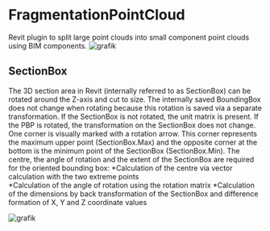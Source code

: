 # FragmentationPointCloud
Revit plugin to split large point clouds into small component point clouds using BIM components.
![grafik](https://github.com/user-attachments/assets/aa9aa6a7-8fa4-4f51-9a1a-7ece803e2417)

## SectionBox
The 3D section area in Revit (internally referred to as SectionBox) can be rotated around the Z-axis and cut to size. The internally saved BoundingBox does not change when rotating because this rotation is saved via a separate transformation. If the SectionBox is not rotated, the unit matrix is present. If the PBP is rotated, the transformation on the SectionBox does not change.
One corner is visually marked with a rotation arrow. This corner represents the maximum upper point (SectionBox.Max) and the opposite corner at the bottom is the minimum point of the SectionBox (SectionBox.Min).
The centre, the angle of rotation and the extent of the SectionBox are required for the oriented bounding box: 
*Calculation of the centre via vector calculation with the two extreme points  
*Calculation of the angle of rotation using the rotation matrix
*Calculation of the dimensions by back transformation of the SectionBox and difference formation of X, Y and Z coordinate values



![grafik](https://github.com/user-attachments/assets/366b974e-8304-4f66-bc08-d91eb2dc6054)
